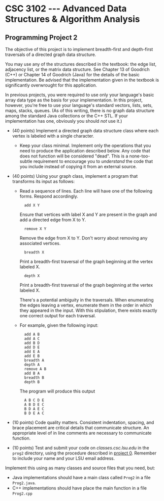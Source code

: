 # CSC 3102 --- Advanced Data Structures & Algorithm Analysis

## Programming Project 2

The objective of this project is to implement breadth-first and depth-first traversals of a directed graph data structure.

You may use any of the structures described in the textbook: the edge list, adjacency list, or the matrix data structure. See Chapter 13 of Goodrich (C++) or Chapter 14 of Goodrich (Java) for the details of the basic implementation. Be advised that the implementation given in the textbook is significantly overwrought for this application.

In previous projects, you were required to use only your language's basic array data type as the basis for your implementation. In this project, however, you're free to use your language's standard vectors, lists, sets, maps, stacks, queues. (As of this writing, there is no graph data structure among the standard Java collections or the C++ STL. If your implementation has one, obviously you should *not* use it.)

- (40 points) Implement a directed graph data structure class where each vertex is labeled with a single character.

	- Keep your class minimal. Implement only the operations that you need to produce the application described below. Any code that does not function will be considered "dead". This is a none-too-subtle requirement to encourage you to *understand* the code that you include instead of copying it from an external source.

- (40 points) Using your graph class, implement a program that transforms its input as follows:

	- Read a sequence of lines. Each line will have one of the following forms. Respond accordingly.

			add X Y

		Ensure that vertices with label X and Y are present in the graph and add a directed edge from X to Y.

			remove X Y

		Remove the edge from X to Y. Don't worry about removing any associated vertices.

			breadth X

		Print a breadth-first traversal of the graph beginning at the vertex labeled X.

			depth X

		Print a breadth-first traversal of the graph beginning at the vertex labeled X.

		There's a potential ambiguity in the traversals. When enumerating the edges leaving a vertex, enumerate them in the order in which they appeared in the input. With this stipulation, there exists exactly one correct output for each traversal.
		
	- For example, given the following input:

			add A B
			add A C
			add B D
			add D E
			add E A
			add E B
			breadth A
			depth A
			remove A B
			add B A
			breadth B
			depth B
			
		The program will produce this output

			A B C D E
			A B D E C
			B D A E C
			B D E A C
			
- (10 points) Code quality matters. Consistent indentation, spacing, and brace placement are critical details that communicate structure. An appropriate level of in line comments are necessary to communicate function.

- (10 points) Test and submit your code on *classes.csc.lsu.edu* in the `prog2` directory, using the procedure described in [project 0](project0.html). Remember to include your name and your LSU email address.

Implement this using as many classes and source files that you need, but:

- Java implementations should have a main class called `Prog2` in a file `Prog2.java`.
- C++ implementations should have place the main function in a file `Prog2.cpp`
